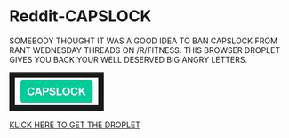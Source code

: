 # Reddit-CAPSLOCK
SOMEBODY THOUGHT IT WAS A GOOD IDEA TO BAN CAPSLOCK FROM RANT WEDNESDAY THREADS ON /R/FITNESS.
THIS BROWSER DROPLET GIVES YOU BACK YOUR WELL DESERVED BIG ANGRY LETTERS.


<a href="javascript:(function(){document.body.appendChild(document.createElement('script')).src='http://broen.tv/capslock/capslock.js';})();" target="_blank"><img src="https://github.com/broen/Reddit-CAPSLOCK/blob/master/img/button.png" 
alt="DRAG THIS INTO YOUR BROWSER BAR" width="150" height="50" border="10" /></a>


[KLICK HERE TO GET THE DROPLET](http://broen.tv/capslock)